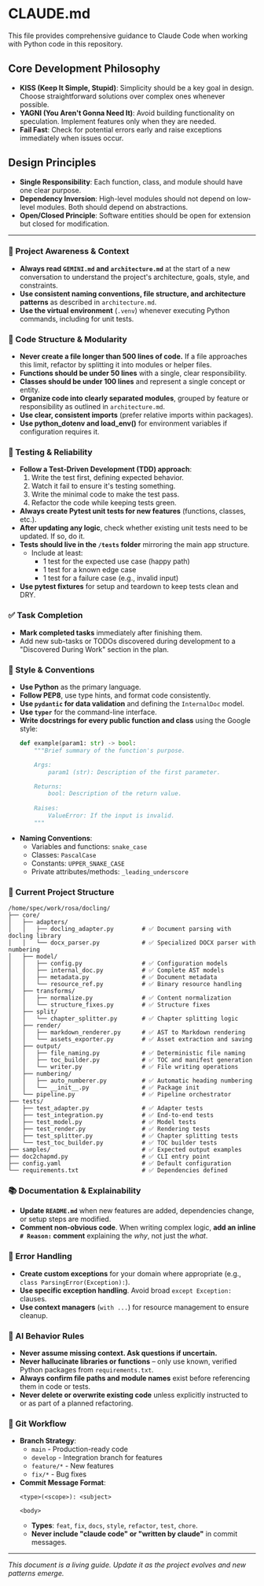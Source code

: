 # CLAUDE.md

This file provides comprehensive guidance to Claude Code when working with Python code in this repository.

## Core Development Philosophy

- **KISS (Keep It Simple, Stupid)**: Simplicity should be a key goal in design. Choose straightforward solutions over complex ones whenever possible.
- **YAGNI (You Aren't Gonna Need It)**: Avoid building functionality on speculation. Implement features only when they are needed.
- **Fail Fast**: Check for potential errors early and raise exceptions immediately when issues occur.

## Design Principles

- **Single Responsibility**: Each function, class, and module should have one clear purpose.
- **Dependency Inversion**: High-level modules should not depend on low-level modules. Both should depend on abstractions.
- **Open/Closed Principle**: Software entities should be open for extension but closed for modification.

---

### 🔄 Project Awareness & Context
- **Always read `GEMINI.md` and `architecture.md`** at the start of a new conversation to understand the project's architecture, goals, style, and constraints.
- **Use consistent naming conventions, file structure, and architecture patterns** as described in `architecture.md`.
- **Use the virtual environment** (`.venv`) whenever executing Python commands, including for unit tests.

### 🧱 Code Structure & Modularity
- **Never create a file longer than 500 lines of code.** If a file approaches this limit, refactor by splitting it into modules or helper files.
- **Functions should be under 50 lines** with a single, clear responsibility.
- **Classes should be under 100 lines** and represent a single concept or entity.
- **Organize code into clearly separated modules**, grouped by feature or responsibility as outlined in `architecture.md`.
- **Use clear, consistent imports** (prefer relative imports within packages).
- **Use python_dotenv and load_env()** for environment variables if configuration requires it.

### 🧪 Testing & Reliability
- **Follow a Test-Driven Development (TDD) approach**:
  1. Write the test first, defining expected behavior.
  2. Watch it fail to ensure it's testing something.
  3. Write the minimal code to make the test pass.
  4. Refactor the code while keeping tests green.
- **Always create Pytest unit tests for new features** (functions, classes, etc.).
- **After updating any logic**, check whether existing unit tests need to be updated. If so, do it.
- **Tests should live in the `/tests` folder** mirroring the main app structure.
  - Include at least:
    - 1 test for the expected use case (happy path)
    - 1 test for a known edge case
    - 1 test for a failure case (e.g., invalid input)
- **Use pytest fixtures** for setup and teardown to keep tests clean and DRY.

### ✅ Task Completion
- **Mark completed tasks** immediately after finishing them.
- Add new sub-tasks or TODOs discovered during development to a "Discovered During Work" section in the plan.

### 📎 Style & Conventions
- **Use Python** as the primary language.
- **Follow PEP8**, use type hints, and format code consistently.
- **Use `pydantic` for data validation** and defining the `InternalDoc` model.
- **Use `typer`** for the command-line interface.
- **Write docstrings for every public function and class** using the Google style:
  ```python
  def example(param1: str) -> bool:
      """Brief summary of the function's purpose.

      Args:
          param1 (str): Description of the first parameter.

      Returns:
          bool: Description of the return value.
          
      Raises:
          ValueError: If the input is invalid.
      """
  ```
- **Naming Conventions**:
  - Variables and functions: `snake_case`
  - Classes: `PascalCase`
  - Constants: `UPPER_SNAKE_CASE`
  - Private attributes/methods: `_leading_underscore`

### 📂 Current Project Structure
```
/home/spec/work/rosa/docling/
├── core/
│   ├── adapters/
│   │   ├── docling_adapter.py        # ✅ Document parsing with docling library
│   │   └── docx_parser.py            # ✅ Specialized DOCX parser with numbering
│   ├── model/
│   │   ├── config.py                 # ✅ Configuration models
│   │   ├── internal_doc.py           # ✅ Complete AST models
│   │   ├── metadata.py               # ✅ Document metadata
│   │   └── resource_ref.py           # ✅ Binary resource handling
│   ├── transforms/
│   │   ├── normalize.py              # ✅ Content normalization
│   │   └── structure_fixes.py        # ✅ Structure fixes
│   ├── split/
│   │   └── chapter_splitter.py       # ✅ Chapter splitting logic
│   ├── render/
│   │   ├── markdown_renderer.py      # ✅ AST to Markdown rendering
│   │   └── assets_exporter.py        # ✅ Asset extraction and saving
│   ├── output/
│   │   ├── file_naming.py            # ✅ Deterministic file naming
│   │   ├── toc_builder.py            # ✅ TOC and manifest generation
│   │   └── writer.py                 # ✅ File writing operations
│   ├── numbering/
│   │   ├── auto_numberer.py          # ✅ Automatic heading numbering
│   │   └── __init__.py               # ✅ Package init
│   └── pipeline.py                   # ✅ Pipeline orchestrator
├── tests/
│   ├── test_adapter.py               # ✅ Adapter tests
│   ├── test_integration.py           # ✅ End-to-end tests
│   ├── test_model.py                 # ✅ Model tests
│   ├── test_render.py                # ✅ Rendering tests
│   ├── test_splitter.py              # ✅ Chapter splitting tests
│   └── test_toc_builder.py           # ✅ TOC builder tests
├── samples/                          # ✅ Expected output examples
├── doc2chapmd.py                     # ✅ CLI entry point
├── config.yaml                       # ✅ Default configuration
└── requirements.txt                  # ✅ Dependencies defined
```

### 📚 Documentation & Explainability
- **Update `README.md`** when new features are added, dependencies change, or setup steps are modified.
- **Comment non-obvious code**. When writing complex logic, **add an inline `# Reason:` comment** explaining the *why*, not just the *what*.

### 🚨 Error Handling
- **Create custom exceptions** for your domain where appropriate (e.g., `class ParsingError(Exception):`).
- **Use specific exception handling**. Avoid broad `except Exception:` clauses.
- **Use context managers** (`with ...`) for resource management to ensure cleanup.

### 🧠 AI Behavior Rules
- **Never assume missing context. Ask questions if uncertain.**
- **Never hallucinate libraries or functions** – only use known, verified Python packages from `requirements.txt`.
- **Always confirm file paths and module names** exist before referencing them in code or tests.
- **Never delete or overwrite existing code** unless explicitly instructed to or as part of a planned refactoring.

### 🔄 Git Workflow
- **Branch Strategy**:
  - `main` - Production-ready code
  - `develop` - Integration branch for features
  - `feature/*` - New features
  - `fix/*` - Bug fixes
- **Commit Message Format**:
  ```
  <type>(<scope>): <subject>
  
  <body>
  ```
  - **Types**: `feat`, `fix`, `docs`, `style`, `refactor`, `test`, `chore`.
  - **Never include "claude code" or "written by claude"** in commit messages.

---
_This document is a living guide. Update it as the project evolves and new patterns emerge._